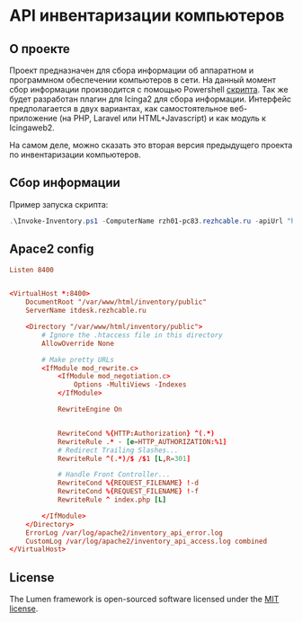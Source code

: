 # API инвентаризации компьютеров

## О проекте

Проект предназначен для сбора информации об аппаратном и программном обеспечении компьютеров в сети. На данный момент сбор информации производится с помощью Powershell [скрипта](app/docs/Invoke-Inventory.ps1). Так же будет разработан плагин для Icinga2 для сбора информации. Интерфейс предполагается в двух вариантах, как самостоятельное веб-приложение (на PHP, Laravel или HTML+Javascript) и как модуль к Icingaweb2.

На самом деле, можно сказать это вторая версия предыдущего проекта по инвентаризации компьютеров.


## Сбор информации

Пример запуска скрипта:

```powershell
.\Invoke-Inventory.ps1 -ComputerName rzh01-pc83.rezhcable.ru -apiUrl "http://192.168.0.235:8400" -Verbose

```



## Apace2 config

```conf
Listen 8400


<VirtualHost *:8400>
    DocumentRoot "/var/www/html/inventory/public"
    ServerName itdesk.rezhcable.ru

    <Directory "/var/www/html/inventory/public">
        # Ignore the .htaccess file in this directory
        AllowOverride None

        # Make pretty URLs
        <IfModule mod_rewrite.c>
            <IfModule mod_negotiation.c>
                Options -MultiViews -Indexes
            </IfModule>

            RewriteEngine On


            RewriteCond %{HTTP:Authorization} ^(.*)
            RewriteRule .* - [e=HTTP_AUTHORIZATION:%1]
            # Redirect Trailing Slashes...
            RewriteRule ^(.*)/$ /$1 [L,R=301]

            # Handle Front Controller...
            RewriteCond %{REQUEST_FILENAME} !-d
            RewriteCond %{REQUEST_FILENAME} !-f
            RewriteRule ^ index.php [L]

        </IfModule>
    </Directory>
    ErrorLog /var/log/apache2/inventory_api_error.log
    CustomLog /var/log/apache2/inventory_api_access.log combined
</VirtualHost>

```






## License

The Lumen framework is open-sourced software licensed under the [MIT license](https://opensource.org/licenses/MIT).
